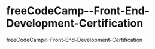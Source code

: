 # freeCodeCamp--Front-End-Development-Certification
freeCodeCamp🔥-Front-End-Development-Certification
